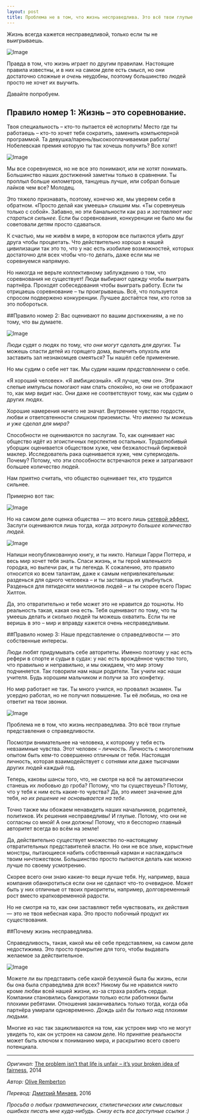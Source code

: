 ```yaml
---
layout: post
title: Проблема не в том, что жизнь несправедлива. Это всё твои глупые представления о справедливости.
---
```


Жизнь всегда кажется несправедливой, только если ты не выигрываешь.

![Image](http://i.imgur.com/ufuFyDZ.png)

Правда в том, что жизнь играет по другим правилам.
Настоящие правила известны, и в них на самом деле есть смысл, но они достаточно сложные и _очень_ неудобны, поэтому большинство людей просто не хочет их выучить.

Давайте попробуем.

## Правило номер 1: Жизнь – это соревнование. 

Твоя специальность – кто-то пытается её испортить! Место где ты работаешь – кто-то хочет тебя сократить, заменить компьютерной программой. Та девушка/парень/высокооплачиваемая работа/Нобелевская премия которую ты так хочешь получить? Все хотят!

![Image](http://i.imgur.com/t1CJusg.png)

Мы все соревнуемся, но не все это понимают, или не хотят понимать. Большинство наших достижений заметны только в сравнении. Ты проплыл больше километров, танцуешь лучше, или собрал больше лайков чем все? Молодец.

Это тяжело признавать, поэтому, конечно же, мы уверяем себя в обратном. «Просто делай как умеешь» слышим мы. «Ты соревнуешь только с собой». Забавно, но эти банальности как раз и _заставляют нас стараться сильнее._  Если бы соревнования, конкуренции не было мы бы советовали детям просто сдаваться. 

К счастью, мы не живём в мире, в котором все пытаются убить друг друга чтобы процветать. Что действительно хорошо в нашей цивилизации так это то, что у нас есть изобилие возможностей, которых достаточно для всех чтобы что-то делать, даже если мы не соревнуемся напрямую. 

Но никогда не верьте коллективному заблуждению о том, что соревнования не существует! Люди выбирают одежду чтобы выиграть партнёра. Проходят собеседования чтобы выиграть работу. Если ты отрицаешь соревнование – ты проигрываешь. Всё, что пользуется спросом подвержено конкуренции. Лучшее достаётся тем, кто готов за это побороться. 

##Правило номер 2: Вас оценивают по вашим достижениям, а не по тому, что вы думаете.

![Image](http://i.imgur.com/fKhHPKB.png)

Люди судят о людях по тому, _что они могут сделать для других._ Ты можешь спасти детей из горящего дома, вылечить опухоль или заставить зал незнакомцев смеяться? Ты нашёл себе применение. 

Но мы cудим о себе нет так. Мы судим нашим _представлением_ о себе.

«Я хороший человек». «Я амбициозный». «Я лучше, чем он». Эти слепые импульсы помогают нам спать спокойно, но они не отображают то, как мир видит нас. Они даже не соответствуют тому, как мы судим о других людях.

Хорошие намерения ничего не значат. Внутреннее чувство гордости, любви и ответсвтенности слишком приземисты. _Что именно ты можешь и уже сделал для мира?_

Способности не оцениваются по заслугам. То, как оценивает нас общество идёт из эгоистичных перспектив остальных. Трудолюбивый уборщик оценивается обществом хуже, чем безжалостный биржевой маклер. Исследователь рака оценивается хуже, чем супермодель. Почему? Потому, что эти способности встречаются реже и затрагивают большее количество людей. 

Нам приятно считать, что общество оценивает тех, кто трудится сильнее.

Примерно вот так:

![Image](http://i.imgur.com/Ua3x16G.png)

Но на самом деле оценка общества — это всего лишь [сетевой эффект.](https://ru.wikipedia.org/wiki/Сетевой_эффект) Заслуги оцениваются лишь тогда, когда _затронуто большее количество людей._

![Image](http://i.imgur.com/A8vNGbG.png)

Напиши неопубликованную книгу, и ты никто. Напиши Гарри Поттера, и весь мир хочет тебя знать. Спаси жизнь, и ты герой маленького городка, но вылечи рак, и ты легенда. К сожалению, это правило относится ко всем талантам, даже к самым непривлекательным: разденься для одного человека – и ты заставишь их улыбнуться. Разденься для пятидесяти миллионов людей – и ты скорее всего Пэрис Хилтон. 

Да, это отвратительно и тебе может это не нравится до тошноты. Но реальность такая, какая она есть. Тебя оценивают по тому, что ты умеешь делать и сколько людей ты можешь охватить. Если ты не веришь в это – мир и вправду кажется очень несправедливым.

##Правило номер 3: Наше представление о справедливости — это собственные интересы. 

Люди любят придумывать себе авторитеты. Именно поэтому у нас есть рефери в спорте и судьи в судах: у нас есть врождённое чувство того, что правильно и неправильно, и мы ожидаем, что мир этому подчиняется. Так говорили нам наши родители. Так учили нас наши учителя. Будь хорошим мальчиком и получи за это конфетку. 

Но мир работает не так. Ты много учился, но провалил экзамен. Ты усердно работал, но не получил повышение. Ты её любишь, но она не ответит на твои звонки. 

![Image](http://i.imgur.com/S8q3JKf.png)

Проблема не в том, что жизнь несправедлива. Это всё твои глупые представления о справедливости. 

Посмотри внимательнее на человека, к которому у тебя есть невзаимные чувства. Этот человек – _личность._ Личность с многолетним опытом быть кем-то совершенно отличным от тебя. Настоящая личность, которая взаимодействует с сотнями или даже тысячами других людей каждый год.

Теперь, каковы шансы того, что, не смотря на всё ты автоматически станешь их любовью до гроба? Потому, что ты существуешь? Потому, что у тебя к ним есть какие-то чувства? Да, это имеет значение для тебя, _но их решение не основывается на тебе._ 

Точно также мы обожаем ненавидеть наших начальников, родителей, политиков. Их решения несправедливы! И глупые. Потому, что они не согласны со мной! А они должны! Потому, что я бесспорно главный авторитет всегда во всём на земле!

Да, действительно существует множество по-настоящему отвратительных представителей власти. Но они не все злые, корыстные монстры, пытающиеся набить собственный карман и наслаждаться твоим ничтожеством. Большинство просто пытаются делать как можно лучше по своему усмотрению. 

Скорее всего они знаю какие-то вещи лучше тебя. Ну, например, ваша компания обанкротиться если они не сделают что-то очевидное. Может быть у них отличные от твоих приоритеты, например, долговременный рост вместо кратковременной радости. 

Но не смотря на то, как они заставляют тебя чувствовать, их действия — это не твоя небесная кара. Это просто побочный продукт их существования. 

##Почему жизнь несправедлива. 

Справедливость, такая, какой мы её себе представляем, на самом деле недостижима. Это просто прикрытие для того, чтобы выдавать желаемое за действительное. 

![Image](http://i.imgur.com/qPB9Oux.png)

Можете ли вы представить себе какой безумной была бы жизнь, если бы она была справедлива для всех? Никому бы не нравился никто кроме любви всей нашей жизни, из-за страха разбить сердце. Компании становились банкротами только если работники были плохими ребятами. Отношения заканчивались только тогда, когда оба партнёра умирали одновременно. _Дождь шёл бы только над плохими людьми._

Многие из нас так зацикливаются на том, как устроен мир что не могут увидеть то, как он устроен на самом деле. Но принятие реальности может быть ключом к пониманию мира, и раскрытию всего своего потенциала. 

***
*Оригинал:* [The problem isn’t that life is unfair – it’s your broken idea of fairness](http://oliveremberton.com/2014/the-problem-isnt-that-life-is-unfair-its-your-broken-idea-of-fairness/), 2014

*Автор:* [Olive Remberton](https://disqus.com/by/oliveremberton/)

*Перевод:* [Дмитрий Минаев](http://dexie.me), 2016



_Просьба о любых грамматических, стилистических или смысловых ошибках писать мне куда-нибудь. Снизу есть все доступные ссылки :)_



